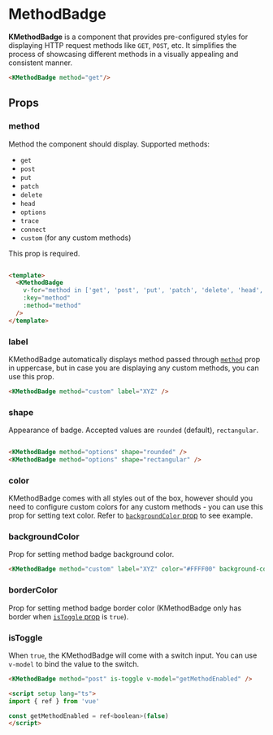 # MethodBadge

**KMethodBadge** is a component that provides pre-configured styles for displaying HTTP request methods like `GET`, `POST`, etc. It simplifies the process of showcasing different methods in a visually appealing and consistent manner.

<KMethodBadge method="get"/>

```html
<KMethodBadge method="get"/>
```

## Props

### method

Method the component should display. Supported methods:

- `get`
- `post` 
- `put` 
- `patch`
- `delete`
- `head`
- `options`
- `trace`
- `connect`
- `custom` (for any custom methods)

This prop is required.

<div class="methods-container">
  <KMethodBadge 
    v-for="method in ['get', 'post', 'put', 'patch', 'delete', 'head', 'options', 'trace', 'connect', 'custom']" :key="method" 
    :method="method"
  />
</div>

```html
<template>
  <KMethodBadge 
    v-for="method in ['get', 'post', 'put', 'patch', 'delete', 'head', 'options', 'trace', 'connect', 'custom']"
    :key="method" 
    :method="method" 
  />
</template>
```

### label

KMethodBadge automatically displays method passed through [`method`](#method-1) prop in uppercase, but in case you are displaying any custom methods, you can use this prop.

<KMethodBadge method="custom" label="XYZ" />

```html
<KMethodBadge method="custom" label="XYZ" />
```

### shape

Appearance of badge. Accepted values are `rounded` (default), `rectangular`.

<div class="methods-container">
  <KMethodBadge method="options" />
  <KMethodBadge method="options" shape="rectangular" />
</div>

```html
<KMethodBadge method="options" shape="rounded" />
<KMethodBadge method="options" shape="rectangular" />
```

### color

KMethodBadge comes with all styles out of the box, however should you need to configure custom colors for any custom methods - you can use this prop for setting text color. Refer to [`backgroundColor` prop](#backgroundcolor) to see example.

### backgroundColor

Prop for setting method badge background color.

<KMethodBadge method="custom" label="XYZ" color="#FFFF00" background-color="orange" />

```html
<KMethodBadge method="custom" label="XYZ" color="#FFFF00" background-color="orange" />
```

### borderColor

Prop for setting method badge border color (KMethodBadge only has border when [`isToggle` prop](#istoggle) is `true`).

### isToggle

When `true`, the KMethodBadge will come with a switch input. You can use `v-model` to bind the value to the switch.

<KCard>
  <template #body>
    <div class="mb-2">Toggled: {{ toggleValue }}</div>
    <KMethodBadge method="post" is-toggle v-model="toggleValue" />
  </template>
</KCard>

```html
<KMethodBadge method="post" is-toggle v-model="getMethodEnabled" />

<script setup lang="ts">
import { ref } from 'vue'

const getMethodEnabled = ref<boolean>(false)
</script>
```

<script setup lang="ts">
import { ref } from 'vue'

const toggleValue = ref<boolean>(false)
</script>

<style lang="scss">
.methods-container {
  display: flex;
  gap: 10px;
  flex-wrap: wrap;
}
</style>
